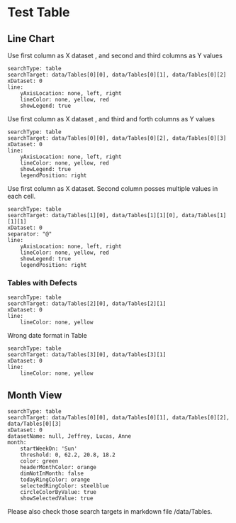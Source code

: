 # Test Table

## Line Chart
Use first column as X dataset , and second and third columns as Y values
``` tracker
searchType: table
searchTarget: data/Tables[0][0], data/Tables[0][1], data/Tables[0][2]
xDataset: 0
line:
    yAxisLocation: none, left, right
    lineColor: none, yellow, red
    showLegend: true
```

Use first column as X dataset , and third and forth columns as Y values
``` tracker
searchType: table
searchTarget: data/Tables[0][0], data/Tables[0][2], data/Tables[0][3]
xDataset: 0
line:
    yAxisLocation: none, left, right
    lineColor: none, yellow, red
    showLegend: true
    legendPosition: right
```

Use first column as X dataset. Second column posses multiple values in each cell.
``` tracker
searchType: table
searchTarget: data/Tables[1][0], data/Tables[1][1][0], data/Tables[1][1][1]
xDataset: 0
separator: "@"
line:
    yAxisLocation: none, left, right
    lineColor: none, yellow, red
    showLegend: true
    legendPosition: right
```

### Tables with Defects
``` tracker
searchType: table
searchTarget: data/Tables[2][0], data/Tables[2][1]
xDataset: 0
line:
    lineColor: none, yellow
```

Wrong date format in Table
``` tracker
searchType: table
searchTarget: data/Tables[3][0], data/Tables[3][1]
xDataset: 0
line:
    lineColor: none, yellow
```

## Month View

``` tracker
searchType: table
searchTarget: data/Tables[0][0], data/Tables[0][1], data/Tables[0][2], data/Tables[0][3]
xDataset: 0
datasetName: null, Jeffrey, Lucas, Anne
month:
    startWeekOn: 'Sun'
    threshold: 0, 62.2, 20.8, 18.2
    color: green
    headerMonthColor: orange
    dimNotInMonth: false
    todayRingColor: orange
    selectedRingColor: steelblue
    circleColorByValue: true
    showSelectedValue: true
```

Please also check those search targets in markdown file /data/Tables.
